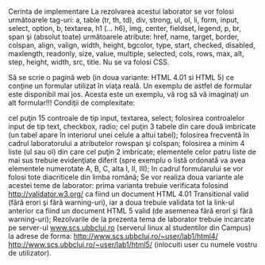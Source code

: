 Cerinta de implementare
La rezolvarea acestui laborator se vor folosi următoarele tag-uri: a, table (tr, th, td), div, strong, ul, ol, li, form, input, select, option, b, textarea, h1 (… h6), img, center, fieldset, legend, p, br, span şi (absolut toate) următoarele atribute: href, name, target, border, colspan, align, valign, width, height, bgcolor, type, start, checked, disabled, maxlength, readonly, size, value, multiple, selected, cols, rows, max, alt, step, height, width, src, title. Nu se va folosi CSS.

Să se scrie o pagină web (in doua variante: HTML 4.01 si HTML 5) ce conţine un formular utilizat în viaţa reală. Un exemplu de astfel de formular este disponibil mai jos. Acesta este un exemplu, vă rog să vă imaginaţi un alt formular!!!
Condiţii de complexitate:

cel puţin 15 controale de tip input, textarea, select;
folosirea controalelor input de tip text, checkbox, radio;
cel puţin 3 tabele din care două imbricate (un tabel apare în interiorul unei celule a altui tabel);
folosirea frecventă în cadrul laboratorului a atributelor rowspan şi colspan;
folosirea a minim 4 liste (ul sau ol) din care cel puţin 2 imbricate;
elementele celor patru liste de mai sus trebuie evidenţiate diferit (spre exemplu o listă ordonată va avea elementele numerotate A, B, C, alta I, II, III);
In cadrul formularului se vor folosi tote diacriticele din limba română;
Se vor realiza doua variante ale acestei teme de laborator: prima varianta trebuie verificata folosind http://validator.w3.org/ ca fiind un document HTML 4.01 Transitional valid (fără erori şi fără warning-uri), iar a doua trebuie validata tot la link-ul anterior ca fiind un document HTML 5 valid (de asemenea fără erori şi fără warning-uri);
Rezolvarile de la prezenta tema de laborator trebuie incarcate pe server-ul www.scs.ubbcluj.ro (serverul linux al studentilor din Campus) la adrese de forma:
http://www.scs.ubbcluj.ro/~user/lab1/html4/
http://www.scs.ubbcluj.ro/~user/lab1/html5/
(inlocuiti user cu numele vostru de utilizator).